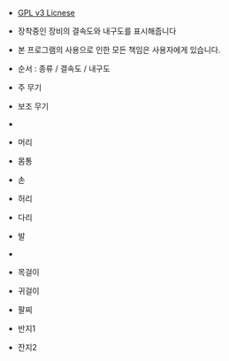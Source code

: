 - [GPL v3 Licnese](LICENSE.txt)

- 장착중인 장비의 결속도와 내구도를 표시해줍니다

- 본 프로그램의 사용으로 인한 모든 책임은 사용자에게 있습니다.

- 순서 : 종류 / 결속도 / 내구도
 - 주 무기
 - 보조 무기
 - 
 - 머리
 - 몸통
 - 손
 - 허리
 - 다리
 - 발
 - 
 - 목걸이
 - 귀걸이
 - 팔찌
 - 반지1
 - 잔지2